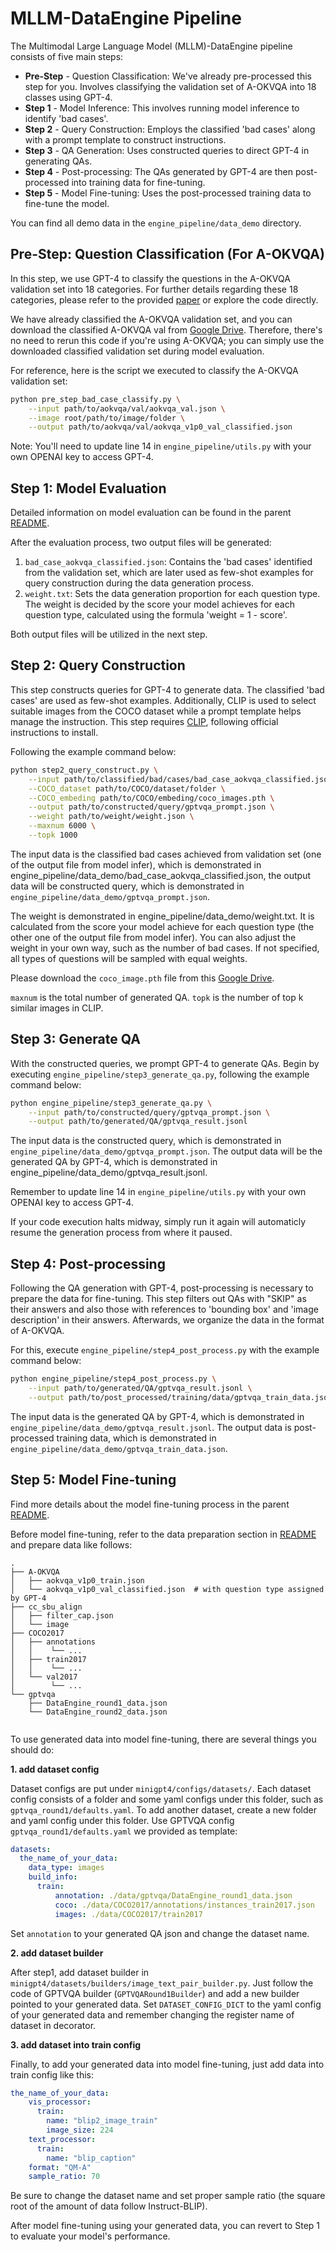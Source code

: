 # MLLM-DataEngine Pipeline

The Multimodal Large Language Model (MLLM)-DataEngine pipeline consists of five main steps:

- **Pre-Step** - Question Classification: We've already pre-processed this step for you. Involves classifying the validation set of A-OKVQA into 18 classes using GPT-4.
- **Step 1** - Model Inference: This involves running model inference to identify 'bad cases'.
- **Step 2** - Query Construction: Employs the classified 'bad cases' along with a prompt template to construct instructions.
- **Step 3** - QA Generation: Uses constructed queries to direct GPT-4 in generating QAs.
- **Step 4** - Post-processing: The QAs generated by GPT-4 are then post-processed into training data for fine-tuning.
- **Step 5** - Model Fine-tuning: Uses the post-processed training data to fine-tune the model.

You can find all demo data in the `engine_pipeline/data_demo` directory.

## Pre-Step: Question Classification (For A-OKVQA)

In this step, we use GPT-4 to classify the questions in the A-OKVQA validation set into 18 categories. For further details regarding these 18 categories, please refer to the provided [paper](https://arxiv.org/pdf/2308.13566.pdf) or explore the code directly.

We have already classified the A-OKVQA validation set, and you can download the classified A-OKVQA val from [Google Drive](https://drive.google.com/file/d/1912dPJJkVMi7is3oWw_RX59gLekdSdX4/view). Therefore, there's no need to rerun this code if you're using A-OKVQA; you can simply use the downloaded classified validation set during model evaluation.

For reference, here is the script we executed to classify the A-OKVQA validation set:

```bash
python pre_step_bad_case_classify.py \
    --input path/to/aokvqa/val/aokvqa_val.json \
    --image root/path/to/image/folder \
    --output path/to/aokvqa/val/aokvqa_v1p0_val_classified.json
```

Note: You'll need to update line 14 in `engine_pipeline/utils.py` with your own OPENAI key to access GPT-4.

## Step 1: Model Evaluation

Detailed information on model evaluation can be found in the parent [README](../README.md).

After the evaluation process, two output files will be generated:

1. `bad_case_aokvqa_classified.json`: Contains the 'bad cases' identified from the validation set, which are later used as few-shot examples for query construction during the data generation process.
2. `weight.txt`: Sets the data generation proportion for each question type. The weight is decided by the score your model achieves for each question type, calculated using the formula 'weight = 1 - score'.

Both output files will be utilized in the next step.

## Step 2: Query Construction

This step constructs queries for GPT-4 to generate data. The classified 'bad cases' are used as few-shot examples. Additionally, CLIP is used to select suitable images from the COCO dataset while a prompt template helps manage the instruction. This step requires [CLIP](https://github.com/openai/CLIP), following official instructions to install.

Following the example command below:

```bash
python step2_query_construct.py \
    --input path/to/classified/bad/cases/bad_case_aokvqa_classified.json \
    --COCO_dataset path/to/COCO/dataset/folder \
    --COCO_embeding path/to/COCO/embeding/coco_images.pth \
    --output path/to/constructed/query/gptvqa_prompt.json \
    --weight path/to/weight/weight.json \
    --maxnum 6000 \
    --topk 1000
```

The input data is the classified bad cases achieved from validation set (one of the output file from model infer), which is demonstrated in engine_pipeline/data_demo/bad_case_aokvqa_classified.json, the output data will be constructed query, which is demonstrated in `engine_pipeline/data_demo/gptvqa_prompt.json`.

The weight is demonstrated in engine_pipeline/data_demo/weight.txt. It is calculated from the score your model achieve for each question type (the other one of the output file from model infer). You can also adjust the weight in your own way, such as the number of bad cases. If not specified, all types of questions will be sampled with equal weights.

Please download the `coco_image.pth` file from this [Google Drive](https://drive.google.com/file/d/150lBSs-cJiL1sznd5Ha9JO10sOrmZErp/view?usp=drive_link).

`maxnum` is the total number of generated QA. `topk` is the number of top k similar images in CLIP.

## Step 3: Generate QA

With the constructed queries, we prompt GPT-4 to generate QAs. Begin by executing `engine_pipeline/step3_generate_qa.py`, following the example command below:

```bash
python engine_pipeline/step3_generate_qa.py \
    --input path/to/constructed/query/gptvqa_prompt.json \
    --output path/to/generated/QA/gptvqa_result.jsonl
```

The input data is the constructed query, which is demonstrated in `engine_pipeline/data_demo/gptvqa_prompt.json`. The output data will be the generated QA by GPT-4, which is demonstrated in engine_pipeline/data_demo/gptvqa_result.jsonl. 

Remember to update line 14 in `engine_pipeline/utils.py` with your own OPENAI key to access GPT-4.

If your code execution halts midway, simply run it again will automaticly resume the generation process from where it paused.

## Step 4: Post-processing

Following the QA generation with GPT-4, post-processing is necessary to prepare the data for fine-tuning. This step filters out QAs with "SKIP" as their answers and also those with references to 'bounding box' and 'image description' in their answers. Afterwards, we organize the data in the format of A-OKVQA.

For this, execute `engine_pipeline/step4_post_process.py` with the example command below:

```bash
python engine_pipeline/step4_post_process.py \
    --input path/to/generated/QA/gptvqa_result.jsonl \
    --output path/to/post_processed/training/data/gptvqa_train_data.json
```

The input data is the generated QA by GPT-4, which is demonstrated in `engine_pipeline/data_demo/gptvqa_result.jsonl`. The output data is post-processed training data, which is demonstrated in `engine_pipeline/data_demo/gptvqa_train_data.json`.

## Step 5: Model Fine-tuning

Find more details about the model fine-tuning process in the parent [README](../README.md).

Before model fine-tuning, refer to the data preparation section in [README](../README.md) and prepare data like follows:

```
.
├── A-OKVQA
│   ├── aokvqa_v1p0_train.json
│   └── aokvqa_v1p0_val_classified.json  # with question type assigned by GPT-4
├── cc_sbu_align
│   ├── filter_cap.json
│   └── image
├── COCO2017
│   ├── annotations
│   │    └── ...
│   ├── train2017
│   │    └── ...
│   └── val2017
│        └── ...
└── gptvqa
    ├── DataEngine_round1_data.json
    └── DataEngine_round2_data.json
    
```

To use generated data into model fine-tuning, there are several things you should do:

**1. add dataset config**

Dataset configs are put under ```minigpt4/configs/datasets/```. Each dataset config consists of a folder and some yaml configs under this folder, such as ```gptvqa_round1/defaults.yaml```. To add another dataset, create a new folder and yaml config under this folder. Use GPTVQA config ```gptvqa_round1/defaults.yaml``` we provided as template:

```yaml
datasets:
  the_name_of_your_data:
    data_type: images
    build_info:
      train:
          annotation: ./data/gptvqa/DataEngine_round1_data.json
          coco: ./data/COCO2017/annotations/instances_train2017.json
          images: ./data/COCO2017/train2017
```

Set ```annotation``` to your generated QA json and change the dataset name.

**2. add dataset builder**

After step1, add dataset builder in ```minigpt4/datasets/builders/image_text_pair_builder.py```. Just follow the code of GPTVQA builder (```GPTVQARound1Builder```) and add a new builder pointed to your generated data. Set ```DATASET_CONFIG_DICT``` to the yaml config of your generated data and remember changing the register name of dataset in decorator.

**3. add dataset into train config**

Finally, to add your generated data into model fine-tuning, just add data into train config like this:

```yaml
the_name_of_your_data:
    vis_processor:
      train:
        name: "blip2_image_train"
        image_size: 224
    text_processor:
      train:
        name: "blip_caption"
    format: "QM-A"
    sample_ratio: 70
```

Be sure to change the dataset name and set proper sample ratio (the square root of the amount of data follow Instruct-BLIP).

After model fine-tuning using your generated data, you can revert to Step 1 to evaluate your model's performance.
